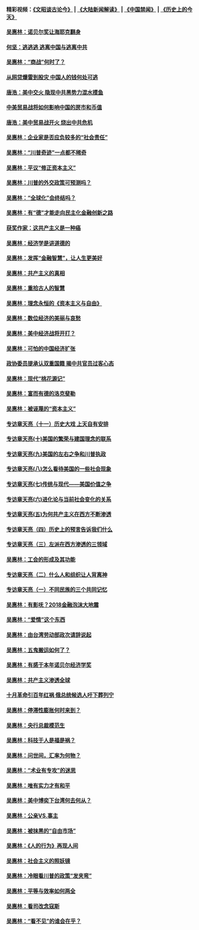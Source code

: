 #### 精彩视频：[《文昭谈古论今》](https://github.com/gfw-breaker/wenzhao) | [《大陆新闻解读》](https://github.com/gfw-breaker/ntdtv-comedy) | [《中国禁闻》](https://github.com/gfw-breaker/ntdtv-news) | [《历史上的今天》](https://github.com/gfw-breaker/today-in-history) 

#### [吴惠林：诺贝尔奖让海耶克翻身](../pages/nsc423/n10890049.md?t=02030930) 

#### [何坚：逃逃逃 逃离中国与逃离中共](../pages/nsc423/n10592891.md?t=02030930) 

#### [吴惠林：“商战”何时了？](../pages/nsc423/n10573558.md?t=02030930) 

#### [从网贷爆雷到股灾 中国人的钱何处可逃](../pages/nsc423/n10572800.md?t=02030930) 

#### [唐浩：美中交火 隐现中共黑势力混水摸鱼](../pages/nsc423/n10544040.md?t=02030930) 

#### [中美贸易战将如何影响中国的房市和币值](../pages/nsc423/n10543697.md?t=02030930) 

#### [唐浩：美中贸易战开火 烧出中共危机](../pages/nsc423/n10540126.md?t=02030930) 

#### [吴惠林：企业家是否应负较多的“社会责任”](../pages/nsc423/n10535022.md?t=02030930) 

#### [吴惠林：“川普奇迹”一点都不稀奇](../pages/nsc423/n10512808.md?t=02030930) 

#### [吴惠林：平议“修正资本主义”](../pages/nsc423/n10495724.md?t=02030930) 

#### [吴惠林：川普的外交政策可预测吗？](../pages/nsc423/n10462387.md?t=02030930) 

#### [吴惠林：“全球化”会终结吗？](../pages/nsc423/n10452838.md?t=02030930) 

#### [吴惠林：有“德”才能走向民主化金融创新之路](../pages/nsc423/n10432292.md?t=02030930) 

#### [获奖作家：这共产主义是一种癌](../pages/nsc423/n10431541.md?t=02030930) 

#### [吴惠林：经济学是讲道德的](../pages/nsc423/n10398014.md?t=02030930) 

#### [吴惠林：发挥“金融智慧”，让人生更美好](../pages/nsc423/n10375019.md?t=02030930) 

#### [吴惠林：共产主义的真相](../pages/nsc423/n10351394.md?t=02030930) 

#### [吴惠林：重拾古人的智慧](../pages/nsc423/n10337691.md?t=02030930) 

#### [吴惠林：理念永恒的《资本主义与自由》](../pages/nsc423/n10316274.md?t=02030930) 

#### [吴惠林：数位经济的美丽与哀愁](../pages/nsc423/n10292946.md?t=02030930) 

#### [吴惠林：美中经济战将开打？](../pages/nsc423/n10258825.md?t=02030930) 

#### [吴惠林：可怕的中国经济扩张](../pages/nsc423/n10219147.md?t=02030930) 

#### [政协委员提承认双重国籍 揭中共官员过客心态](../pages/nsc423/n10208809.md?t=02030930) 

#### [吴惠林：现代“桃花源记”](../pages/nsc423/n10185234.md?t=02030930) 

#### [吴惠林：富而有德的洛克斐勒](../pages/nsc423/n10142264.md?t=02030930) 

#### [吴惠林：被诬蔑的“资本主义”](../pages/nsc423/n10124816.md?t=02030930) 

#### [专访章天亮（十一）历史大戏 上天自有安排](../pages/nsc423/n10094905.md?t=02030930) 

#### [专访章天亮(十)美国的繁荣与建国理念的联系](../pages/nsc423/n10094899.md?t=02030930) 

#### [专访章天亮(九)美国的左右之争和川普执政](../pages/nsc423/n10094889.md?t=02030930) 

#### [专访章天亮(八)怎么看待美国的一些社会现象](../pages/nsc423/n10094857.md?t=02030930) 

#### [专访章天亮(七)传统与现代——美国价值之争](../pages/nsc423/n10093140.md?t=02030930) 

#### [专访章天亮(六)进化论与当前社会变化的关系](../pages/nsc423/n10092036.md?t=02030930) 

#### [专访章天亮(五)为何共产主义在西方不断渗透](../pages/nsc423/n10083620.md?t=02030930) 

#### [专访章天亮（四）历史上的预言告诉我们什么](../pages/nsc423/n10083606.md?t=02030930) 

#### [专访章天亮（三）左派在西方渗透的三领域](../pages/nsc423/n10081115.md?t=02030930) 

#### [吴惠林：工会的形成及其功能](../pages/nsc423/n10080633.md?t=02030930) 

#### [专访章天亮（二）什么人和组织让人背离神](../pages/nsc423/n10076637.md?t=02030930) 

#### [专访章天亮（一）不同民族的三个共同记忆](../pages/nsc423/n10074188.md?t=02030930) 

#### [吴惠林：有影呒？2018金融泡沫大地震](../pages/nsc423/n10040534.md?t=02030930) 

#### [吴惠林：“爱情”这个东西](../pages/nsc423/n10019423.md?t=02030930) 

#### [吴惠林：由台湾劳动部政次请辞说起](../pages/nsc423/n9979679.md?t=02030930) 

#### [吴惠林：五鬼搬运如何了？](../pages/nsc423/n9925338.md?t=02030930) 

#### [吴惠林：有感于本年诺贝尔经济学奖](../pages/nsc423/n9871883.md?t=02030930) 

#### [吴惠林：共产主义渗透全球](../pages/nsc423/n9812748.md?t=02030930) 

#### [十月革命引百年红祸 俄总统候选人吁下葬列宁](../pages/nsc423/n9810182.md?t=02030930) 

#### [吴惠林：停滞性膨胀何时来到？](../pages/nsc423/n9764136.md?t=02030930) 

#### [吴惠林：央行总裁模范生](../pages/nsc423/n9728134.md?t=02030930) 

#### [吴惠林：科技于人是福是祸？](../pages/nsc423/n9672982.md?t=02030930) 

#### [吴惠林：问世间，汇率为何物？](../pages/nsc423/n9621788.md?t=02030930) 

#### [吴惠林：“术业有专攻”的迷思](../pages/nsc423/n9580363.md?t=02030930) 

#### [吴惠林：唯有实力才有和平](../pages/nsc423/n9529599.md?t=02030930) 

#### [吴惠林：美中博奕下台湾何去何从？](../pages/nsc423/n9483598.md?t=02030930) 

#### [吴惠林：公亲VS.事主](../pages/nsc423/n9425637.md?t=02030930) 

#### [吴惠林：被抹黑的“自由市场”](../pages/nsc423/n9351545.md?t=02030930) 

#### [吴惠林：《人的行为》再现人间](../pages/nsc423/n9296339.md?t=02030930) 

#### [吴惠林：社会主义的照妖镜](../pages/nsc423/n9243460.md?t=02030930) 

#### [吴惠林：冷眼看川普的政策“发夹弯”](../pages/nsc423/n9120684.md?t=02030930) 

#### [吴惠林：平等与效率如何两全](../pages/nsc423/n9075430.md?t=02030930) 

#### [吴惠林：看司改念寇斯](../pages/nsc423/n9024915.md?t=02030930) 

#### [吴惠林：“看不见”的谁会在乎？](../pages/nsc423/n8977488.md?t=02030930) 


